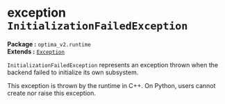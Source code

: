 exception `InitializationFailedException`
============================
__Package :__  `optima_v2.runtime`  
__Extends :__ [`Exception`](exception.md)

`InitializationFailedException` represents an exception thrown when the backend failed to initialize its own subsystem.

This exception is thrown by the runtime in C++. On Python, users cannot create nor raise this exception.
